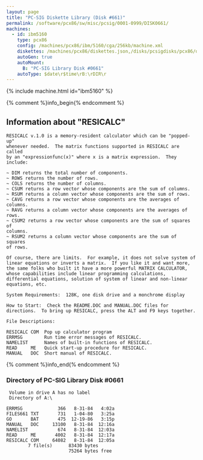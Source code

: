 ```yaml
---
layout: page
title: "PC-SIG Diskette Library (Disk #661)"
permalink: /software/pcx86/sw/misc/pcsig/0001-0999/DISK0661/
machines:
  - id: ibm5160
    type: pcx86
    config: /machines/pcx86/ibm/5160/cga/256kb/machine.xml
    diskettes: /machines/pcx86/diskettes.json,/disks/pcsigdisks/pcx86/diskettes.json
    autoGen: true
    autoMount:
      B: "PC-SIG Library Disk #0661"
    autoType: $date\r$time\rB:\rDIR\r
---
```


{% include machine.html id="ibm5160" %}

{% comment %}info_begin{% endcomment %}

## Information about "RESICALC"

    RESICALC v.1.0 is a memory-resident calculator which can be "popped-up"
    whenever needed.  The matrix functions supported in RESICALC are called
    by an "expressionfunc(x)" where x is a matrix expression.  They
    include:
    
    ~ DIM returns the total number of components.
    ~ ROWS returns the number of rows.
    ~ COLS returns the number of columns.
    ~ CSUM returns a row vector whose components are the sum of columns.
    ~ RSUM returns a column vector whose components are the sum of rows.
    ~ CAVG returns a row vector whose components are the averages of
    columns.
    ~ RAVG returns a column vector whose components are the averages of
    rows.
    ~ CSUM2 returns a row vector whose components are the sum of squares of
    columns.
    ~ RSUM2 returns a column vector whose components are the sum of squares
    of rows.
    
    Of course, there are limits.  For example, it does not solve system of
    linear equations or inverts a matrix.  If you like it and want more,
    the same folks who built it have a more powerful MATRIX CALCULATOR,
    whose capabilities include linear programming calculations,
    differential equations, solution of system of linear and non-linear
    equations, etc.
    
    System Requirements:  128K, one disk drive and a monchrome display
    
    How to Start:  Check the README.DOC and MANUAL.DOC files for
    directions.  To bring up RESICALC, press the ALT and F9 keys together.
    
    File Descriptions:
    
    RESICALC COM  Pop up calculator program
    ERRMSG        Run time error messages of RESICALC.
    NAMELIST      Names of built-in functions of RESICALC.
    READ     ME   Quick start-up procedure for RESICALC.
    MANUAL   DOC  Short manual of RESICALC.
{% comment %}info_end{% endcomment %}


### Directory of PC-SIG Library Disk #0661

     Volume in drive A has no label
     Directory of A:\

    ERRMSG             366   8-31-84   4:02a
    FILES661 TXT       731   1-04-80   3:25a
    GO       BAT       475  12-19-86   3:15p
    MANUAL   DOC     13100   8-31-84  12:16a
    NAMELIST           674   8-31-84  12:03a
    READ     ME       4002   8-31-84  12:17a
    RESICALC COM     64082   8-31-84  12:05a
            7 file(s)      83430 bytes
                           75264 bytes free
